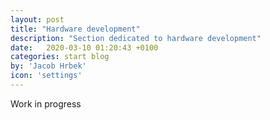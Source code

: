 ```yaml
---
layout: post
title: "Hardware development"
description: "Section dedicated to hardware development"
date:   2020-03-10 01:20:43 +0100
categories: start blog
by: 'Jacob Hrbek'
icon: 'settings'
---
```


Work in progress